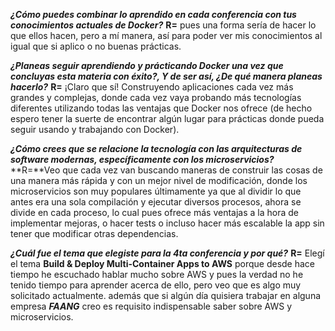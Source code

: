 ***¿Cómo puedes combinar lo aprendido en cada conferencia con tus conocimientos actuales de Docker?***
**R=** pues una forma sería de hacer lo que ellos hacen, pero a mí manera, así para poder ver mis conocimientos al igual que si aplico o no buenas prácticas.

***¿Planeas seguir aprendiendo y prácticando Docker una vez que concluyas esta materia con éxito?, Y de ser así, ¿De qué manera planeas hacerlo?***
**R=** ¡Claro que sí! Construyendo aplicaciones cada vez más grandes y complejas, donde cada vez vaya probando más tecnologías diferentes utilizando todas las ventajas que Docker nos ofrece (de hecho espero tener la suerte de encontrar algún lugar para prácticas donde pueda seguir usando y trabajando con Docker).

***¿Cómo crees que se relacione la tecnología con las arquitecturas de software modernas, específicamente con los microservicios?***
**R=**Veo que cada vez van buscando maneras de construir las cosas de una manera más rápida y con un mejor nivel de modificación, donde los microservicios son muy populares últimamente ya que al dividir lo que antes era una sola compilación y ejecutar diversos procesos, ahora se divide en cada proceso, lo cual pues ofrece más ventajas a la hora de implementar mejoras, o hacer tests o incluso hacer más escalable la app sin tener que modificar otras dependencias.

***¿Cuál fue el tema que elegiste para la 4ta conferencia y por qué?***
**R=** Elegí el tema **Build & Deploy Multi-Container Apps to AWS** porque desde hace tiempo he escuchado hablar mucho sobre AWS y pues la verdad no he tenido tiempo para aprender acerca de ello, pero veo que es algo muy solicitado actualmente. además que si algún día quisiera trabajar en alguna empresa ***FAANG*** creo es requisito indispensable saber sobre AWS y microservicios.
